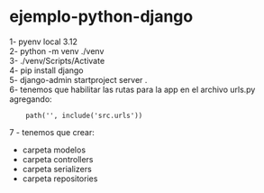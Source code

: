 # ejemplo-python-django

1- pyenv local 3.12  
2- python -m venv ./venv  
3- ./venv/Scripts/Activate  
4- pip install django  
5- django-admin   startproject server .  
6- tenemos que habilitar las rutas para la app en el archivo urls.py agregando:

```
    path('', include('src.urls'))
```
7 - tenemos que crear: 

- carpeta modelos
- carpeta controllers
- carpeta serializers
- carpeta repositories

